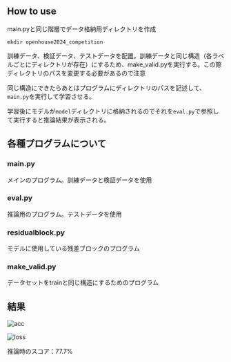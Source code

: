 ## How to use
main.pyと同じ階層でデータ格納用ディレクトリを作成
```
mkdir openhouse2024_competition
```
訓練データ、検証データ、テストデータを配置。訓練データと同じ構造（各ラベルごとにディレクトリが存在）にするため、make_valid.pyを実行する。この際ディレクトリのパスを変更する必要があるので注意

同じ構造にできたらあとはプログラムにディレクトリのパスを記述して、`main.py`を実行して学習させる。

学習後にモデルが`model`ディレクトリに格納されるのでそれを`eval.py`で参照して実行すると推論結果が表示される。
## 各種プログラムについて
### main.py

メインのプログラム。訓練データと検証データを使用

### eval.py

推論用のプログラム。テストデータを使用

### residualblock.py

モデルに使用している残差ブロックのプログラム

### make_valid.py

データセットをtrainと同じ構造にするためのプログラム

## 結果
![acc](https://github.com/user-attachments/assets/c60ec00d-fe56-4297-b4e8-65a83481591e)

![loss](https://github.com/user-attachments/assets/dea45a72-7994-473e-8863-0a4b95ba929e)

推論時のスコア：77.7%